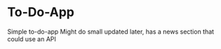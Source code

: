 # To-Do-App
Simple to-do-app
Might do small updated later, has a news section that could use an API
